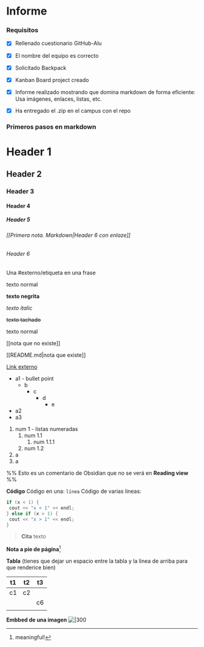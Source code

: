 # Informe
### Requisitos

- [x] Rellenado cuestionario GitHub-Alu

- [x] El nombre del equipo es correcto

- [x] Solicitado Backpack

- [x] Kanban Board project creado

- [x] Informe realizado mostrando que domina markdown de forma eficiente: Usa imágenes, enlaces, listas, etc.

- [x] Ha entregado el .zip en el campus con el repo


### Primeros pasos en markdown

# Header 1
## Header 2
### Header 3
#### Header 4
##### Header 5
###### [[Primera nota. Markdown|Header 6 con enlaze]]
###### Header 6


Una #externo/etiqueta en una frase

texto normal

**texto negrita**

*texto italic*

~~texto tachado~~

texto normal

[[nota que no existe]]

[[README.md|nota que existe]]

[Link externo](https://forum.obsidian.md/t/meta-post-common-css-hacks/1978/2)


- a1 - bullet point
	- b
		- c
			- d
				- e
- a2
- a3

1. num 1 - listas numeradas
	1. num 1.1
		1. num 1.1.1
	2. num 1.2
2. a
3. a


%% Esto es un comentario de Obsidian que no se verá en **Reading view** %%

**Código**
Código en una:  `línea`
Código de varias lineas:
```cpp
if (x < 1) {
 cout << "x < 1" << endl;  
} else if (x > 1) { 
 cout << "x > 1" << endl;  
}
```

> **Cita**
> texto

**Nota a pie de página**[^1]

**Tabla** 
(tienes que dejar un espacio entre la tabla y la linea de arriba para que renderice bien)

| t1  | t2  | t3  |
| --- | --- | --- |
| c1  | c2  |     |
|     |     | c6  |
|     |     |     |


**Embbed de una imagen**
![|300](https://i.imgur.com/Av7BtHV.png)

[^1]: meaningful!
